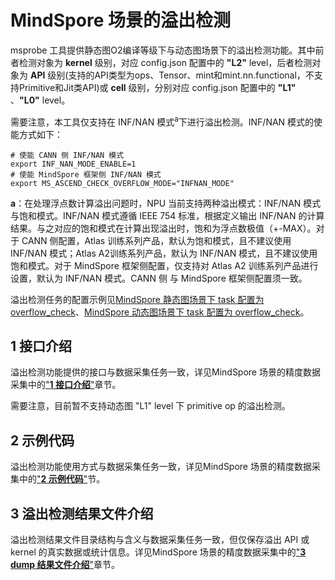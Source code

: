 # MindSpore 场景的溢出检测

msprobe 工具提供静态图O2编译等级下与动态图场景下的溢出检测功能。其中前者检测对象为 **kernel** 级别，对应 config.json 配置中的 **"L2"** level，后者检测对象为 **API** 级别(支持的API类型为ops、Tensor、mint和mint.nn.functional，不支持Primitive和Jit类API)或 **cell** 级别，分别对应 config.json 配置中的 **"L1"** 、**"L0"** level。

需要注意，本工具仅支持在 INF/NAN 模式<sup>a</sup>下进行溢出检测。INF/NAN 模式的使能方式如下：

```Shell
# 使能 CANN 侧 INF/NAN 模式
export INF_NAN_MODE_ENABLE=1
# 使能 MindSpore 框架侧 INF/NAN 模式
export MS_ASCEND_CHECK_OVERFLOW_MODE="INFNAN_MODE"
```

**a**：在处理浮点数计算溢出问题时，NPU 当前支持两种溢出模式：INF/NAN 模式与饱和模式。INF/NAN 模式遵循 IEEE 754 标准，根据定义输出 INF/NAN 的计算结果。与之对应的饱和模式在计算出现溢出时，饱和为浮点数极值（+-MAX）。对于 CANN 侧配置，Atlas 训练系列产品，默认为饱和模式，且不建议使用 INF/NAN 模式；Atlas A2训练系列产品，默认为 INF/NAN 模式，且不建议使用饱和模式。对于 MindSpore 框架侧配置，仅支持对 Atlas A2 训练系列产品进行设置，默认为 INF/NAN 模式。CANN 侧 与 MindSpore 框架侧配置须一致。

溢出检测任务的配置示例见[MindSpore 静态图场景下 task 配置为 overflow_check](https://gitee.com/ascend/mstt/blob/master/debug/accuracy_tools/msprobe/docs/03.config_examples.md#23-task-%E9%85%8D%E7%BD%AE%E4%B8%BA-overflow_check)、[MindSpore 动态图场景下 task 配置为 overflow_check](https://gitee.com/ascend/mstt/blob/master/debug/accuracy_tools/msprobe/docs/03.config_examples.md#33-task-%E9%85%8D%E7%BD%AE%E4%B8%BA-overflow_check)。


## 1 接口介绍

溢出检测功能提供的接口与数据采集任务一致，详见MindSpore 场景的精度数据采集中的["**1 接口介绍**"](./06.data_dump_MindSpore.md#1-接口介绍)章节。

需要注意，目前暂不支持动态图 "L1" level 下 primitive op 的溢出检测。

## 2 示例代码

溢出检测功能使用方式与数据采集任务一致，详见MindSpore 场景的精度数据采集中的["**2 示例代码**"](./06.data_dump_MindSpore.md#2-示例代码)节。

## 3 溢出检测结果文件介绍

溢出检测结果文件目录结构与含义与数据采集任务一致，但仅保存溢出 API 或 kernel 的真实数据或统计信息。详见MindSpore 场景的精度数据采集中的["**3 dump 结果文件介绍**"](./06.data_dump_MindSpore.md#3-dump-结果文件介绍)章节。
